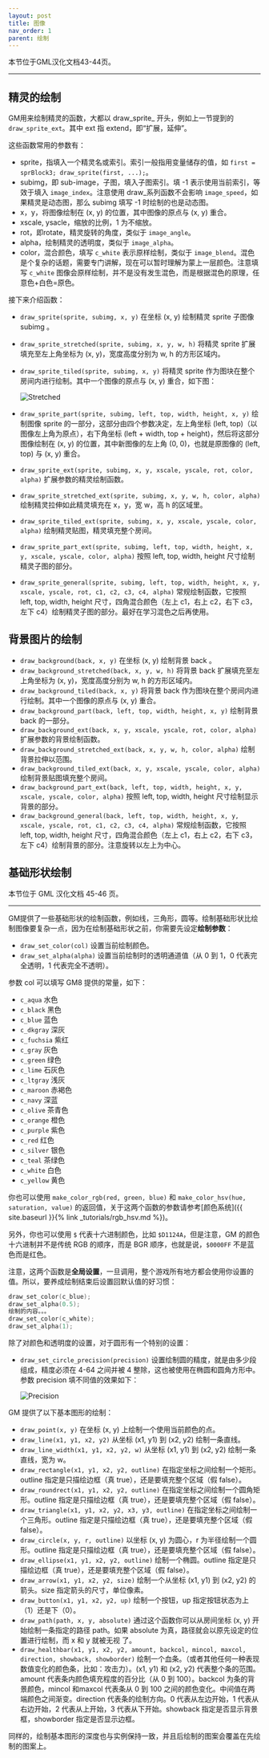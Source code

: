 ```yaml
---
layout: post
title: 图像
nav_order: 1
parent: 绘制
---
```


本节位于GML汉化文档43-44页。

---

## 精灵的绘制

GM用来绘制精灵的函数，大都以 draw_sprite_ 开头，例如上一节提到的 `draw_sprite_ext`。其中 ext 指 extend，即“扩展，延伸”。

这些函数常用的参数有：

* sprite，指填入一个精灵名或索引。索引一般指用变量储存的值，如 `first = sprBlock3; draw_sprite(first, ...);`。
* subimg，即 sub-image，子图，填入子图索引。填 -1 表示使用当前索引，等效于填入 `image_index`。注意使用 draw_系列函数不会影响 `image_speed`，如果精灵是动态图，那么 subimg 填写 -1 时绘制的也是动态图。
* x，y，将图像绘制在 (x, y) 的位置，其中图像的原点与 (x, y) 重合。
* xscale, ysacle，缩放的比例，1 为不缩放。
* rot，即rotate，精灵旋转的角度，类似于 `image_angle`。
* alpha，绘制精灵的透明度，类似于 `image_alpha`。
* color，混合颜色，填写 `c_white` 表示原样绘制，类似于 `image_blend`。混色是个复杂的话题，需要专门讲解，现在可以暂时理解为蒙上一层颜色。注意填写 `c_white` 图像会原样绘制，并不是没有发生混色，而是根据混色的原理，任意色+白色=原色。

接下来介绍函数：

* `draw_sprite(sprite, subimg, x, y)` 在坐标 (x, y) 绘制精灵 sprite 子图像 subimg 。
* `draw_sprite_stretched(sprite, subimg, x, y, w, h)` 将精灵 sprite 扩展填充至左上角坐标为 (x, y)，宽度高度分别为 w, h 的方形区域内。
* `draw_sprite_tiled(sprite, subimg, x, y)` 将精灵 sprite 作为图块在整个房间内进行绘制。其中一个图像的原点与 (x, y) 重合，如下图：

  ![Stretched](/assets/images/draw/stretched.png)

* `draw_sprite_part(sprite, subimg, left, top, width, height, x, y)` 绘制图像 sprite 的一部分，这部分由四个参数决定，左上角坐标 (left, top)（以图像左上角为原点），右下角坐标 (left + width, top + height)，然后将这部分图像绘制在 (x, y) 的位置，其中新图像的左上角 (0, 0)，也就是原图像的 (left, top) 与 (x, y) 重合。
* `draw_sprite_ext(sprite, subimg, x, y, xscale, yscale, rot, color, alpha)`  扩展参数的精灵绘制函数。
* `draw_sprite_stretched_ext(sprite, subimg, x, y, w, h, color, alpha)` 绘制精灵拉伸如此精灵填充在 x，y，宽 w，高 h 的区域里。
* `draw_sprite_tiled_ext(sprite, subimg, x, y, xscale, yscale, color, alpha)` 绘制精灵贴图，精灵填充整个房间。
* `draw_sprite_part_ext(sprite, subimg, left, top, width, height, x, y, xscale, yscale, color, alpha)` 按照 left, top, width, height 尺寸绘制精灵子图的部分。
* `draw_sprite_general(sprite, subimg, left, top, width, height, x, y, xscale, yscale, rot, c1, c2, c3, c4, alpha)` 常规绘制函数，它按照 left, top, width, height 尺寸，四角混合颜色（左上 c1，右上 c2，右下 c3，左下 c4）绘制精灵子图的部分。最好在学习混色之后再使用。

## 背景图片的绘制

* `draw_background(back, x, y)` 在坐标 (x, y) 绘制背景 back 。
* `draw_background_stretched(back, x, y, w, h)` 将背景 back 扩展填充至左上角坐标为 (x, y)，宽度高度分别为 w, h 的方形区域内。
* `draw_background_tiled(back, x, y)` 将背景 back 作为图块在整个房间内进行绘制。其中一个图像的原点与 (x, y) 重合。
* `draw_background_part(back, left, top, width, height, x, y)` 绘制背景 back 的一部分。
* `draw_background_ext(back, x, y, xscale, yscale, rot, color, alpha)` 扩展参数的背景绘制函数。
* `draw_background_stretched_ext(back, x, y, w, h, color, alpha)` 绘制背景拉伸以范围。
* `draw_background_tiled_ext(back, x, y, xscale, yscale, color, alpha)` 绘制背景贴图填充整个房间。
* `draw_background_part_ext(back, left, top, width, height, x, y, xscale, yscale, color, alpha)` 按照 left, top, width, height 尺寸绘制显示背景的部分。
* `draw_background_general(back, left, top, width, height, x, y, xscale, yscale, rot, c1, c2, c3, c4, alpha)` 常规绘制函数，它按照 left, top, width, height 尺寸，四角混合颜色（左上 c1，右上 c2，右下 c3，左下 c4）绘制背景的部分。注意旋转以左上为中心。

## 基础形状绘制

本节位于 GML 汉化文档 45-46 页。

---

GM提供了一些基础形状的绘制函数，例如线，三角形，圆等。绘制基础形状比绘制图像要复杂一点，因为在绘制基础形状之前，你需要先设定**绘制参数**：

* `draw_set_color(col)` 设置当前绘制颜色。
* `draw_set_alpha(alpha)` 设置当前绘制时的透明通道值（从 0 到 1，0 代表完全透明，1 代表完全不透明）。

参数 col 可以填写 GM8 提供的常量，如下：

* `c_aqua` 水色
* `c_black` 黑色
* `c_blue` 蓝色
* `c_dkgray` 深灰
* `c_fuchsia` 紫红
* `c_gray` 灰色
* `c_green` 绿色
* `c_lime` 石灰色
* `c_ltgray` 浅灰
* `c_maroon` 赤褐色
* `c_navy` 深蓝
* `c_olive` 茶青色
* `c_orange` 橙色
* `c_purple` 紫色
* `c_red` 红色
* `c_silver` 银色
* `c_teal` 茶绿色
* `c_white` 白色
* `c_yellow` 黄色

你也可以使用 `make_color_rgb(red, green, blue)` 和 `make_color_hsv(hue, saturation, value)` 的返回值，关于这两个函数的参数请参考[颜色系统]({{ site.baseurl }}{% link _tutorials/rgb_hsv.md %})。

另外，你也可以使用 `$` 代表十六进制颜色，比如 `$D1124A`，但是注意，GM 的颜色十六进制并不是传统 RGB 的顺序，而是 BGR 顺序，也就是说，`$0000FF` 不是蓝色而是红色。

注意，这两个函数是**全局设置**，一旦调用，整个游戏所有地方都会使用你设置的值。所以，要养成绘制结束后设置回默认值的好习惯：

```c
draw_set_color(c_blue);
draw_set_alpha(0.5);
绘制的内容。。。
draw_set_color(c_white);
draw_set_alpha(1);
```

除了对颜色和透明度的设置，对于圆形有一个特别的设置：

* `draw_set_circle_precision(precision)` 设置绘制圆的精度，就是由多少段组成，精度必须在 4-64 之间并被 4 整除，这也被使用在椭圆和圆角方形中。参数 precision 填不同值的效果如下：

  ![Precision](/assets/images/draw/precision.png)

GM 提供了以下基本图形的绘制：

* `draw_point(x, y)` 在坐标 (x, y) 上绘制一个使用当前颜色的点。
* `draw_line(x1, y1, x2, y2)` 从坐标 (x1, y1) 到 (x2, y2) 绘制一条直线。
* `draw_line_width(x1, y1, x2, y2, w)` 从坐标 (x1, y1) 到 (x2, y2) 绘制一条直线，宽为 w。
* `draw_rectangle(x1, y1, x2, y2, outline)` 在指定坐标之间绘制一个矩形。outline 指定是只描绘边框（真 true），还是要填充整个区域（假 false）。
* `draw_roundrect(x1, y1, x2, y2, outline)` 在指定坐标之间绘制一个圆角矩形。outline 指定是只描绘边框（真 true），还是要填充整个区域（假 false）。
* `draw_triangle(x1, y1, x2, y2, x3, y3, outline)` 在指定坐标之间绘制一个三角形。outline 指定是只描绘边框（真 true），还是要填充整个区域（假 false）。
* `draw_circle(x, y, r, outline)` 以坐标 (x, y) 为圆心，r 为半径绘制一个圆形。outline 指定是只描绘边框（真 true），还是要填充整个区域（假 false）。
* `draw_ellipse(x1, y1, x2, y2, outline)` 绘制一个椭圆。outline 指定是只描绘边框（真 true），还是要填充整个区域（假 false）。
* `draw_arrow(x1, y1, x2, y2, size)` 绘制一个从坐标 (x1, y1) 到 (x2, y2) 的箭头。size 指定箭头的尺寸，单位像素。
* `draw_button(x1, y1, x2, y2, up)` 绘制一个按钮，up 指定按钮状态为上（1）还是下（0）。
* `draw_path(path, x, y, absolute)` 通过这个函数你可以从房间坐标 (x, y) 开始绘制一条指定的路径 path。如果 absolute 为真，路径就会以原先设定的位置进行绘制，而 x 和 y 就被无视 了。
* `draw_healthbar(x1, y1, x2, y2, amount, backcol, mincol, maxcol, direction, showback, showborder)` 绘制一个血条。（或者其他任何一种表现数值变化的颜色条，比如：攻击力）。(x1, y1) 和 (x2, y2) 代表整个条的范围。amount 代表条内颜色填充程度的百分比（从 0 到 100）。backcol 为条的背景颜色，mincol 和maxcol 代表条从 0 到 100 之间的颜色变化。中间值在两端颜色之间渐变。direction 代表条的绘制方向。0 代表从左边开始，1 代表从右边开始，2 代表从上开始，3 代表从下开始。showback 指定是否显示背景框，showborder 指定是否显示边框。

同样的，绘制基本图形的深度也与实例保持一致，并且后绘制的图案会覆盖在先绘制的图案上。
